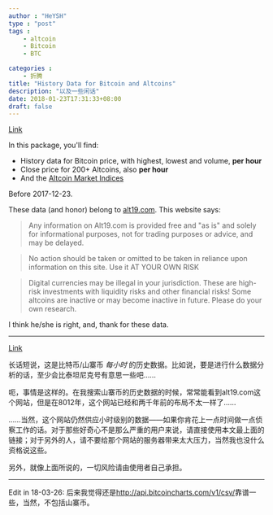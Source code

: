 ```yaml
---
author : "HeYSH"
type : "post"
tags :
    - altcoin
    - Bitcoin
    - BTC

categories :
    - 折腾
title: "History Data for Bitcoin and Altcoins"
description: "以及一些闲话"
date: 2018-01-23T17:31:33+08:00
draft: false
---
```


[Link](https://drive.google.com/file/d/1lp3JkwKLCR_RxI61-jdPcH26UXCnHPuC/view?usp=sharing)

In this package, you'll find:

- History data for Bitcoin price, with highest, lowest and volume, **per hour**
- Close price for 200+ Altcoins, also **per hour**
- And the [Altcoin Market Indices](http://alt19.com/marketindexes.html)

Before 2017-12-23.

These data (and honor) belong to [alt19.com](http://alt19.com). This website says:

> Any information on Alt19.com is provided free and "as is" and solely for informational purposes, not for trading purposes or advice, and may be delayed.

> No action should be taken or omitted to be taken in reliance upon information on this site. Use it AT YOUR OWN RISK

> Digital currencies may be illegal in your jurisdiction. These are high-risk investments with liquidity risks and other financial risks! Some altcoins are inactive or may become inactive in future. Please do your own research.

I think he/she is right, and, thank for these data.

---
[Link](https://drive.google.com/file/d/1lp3JkwKLCR_RxI61-jdPcH26UXCnHPuC/view?usp=sharing)

长话短说，这是比特币/山寨币 *每小时* 的历史数据。比如说，要是进行什么数据分析的话，至少会比泰坦尼克号有意思一些吧……

呃，事情是这样的。在我搜索山寨币的历史数据的时候，常常能看到alt19.com这个网站，但是在8012年，这个网站已经和两千年前的布局不太一样了……

……当然，这个网站仍然供应小时级别的数据——如果你肯花上一点时间做一点侦察工作的话。对于那些好奇心不是那么严重的用户来说，请直接使用本文最上面的链接；对于另外的人，请不要给那个网站的服务器带来太大压力，当然我也没什么资格说这些。

另外，就像上面所说的，一切风险请由使用者自己承担。

---
Edit in 18-03-26: 后来我觉得还是<http://api.bitcoincharts.com/v1/csv/>靠谱一些，当然，不包括山寨币。
